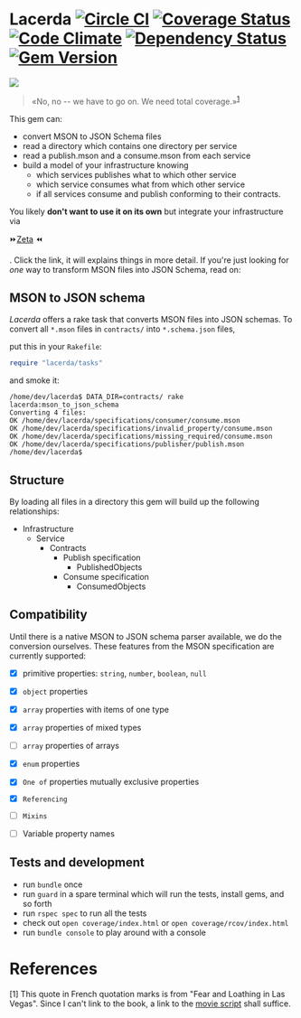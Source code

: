# Lacerda [![Circle CI](https://circleci.com/gh/moviepilot/lacerda/tree/master.svg?style=shield)](https://circleci.com/gh/moviepilot/lacerda/tree/master) [![Coverage Status](https://coveralls.io/repos/moviepilot/lacerda/badge.svg?branch=master&service=github)](https://coveralls.io/github/moviepilot/lacerda?branch=master) [![Code Climate](https://codeclimate.com/github/moviepilot/lacerda/badges/gpa.svg)](https://codeclimate.com/github/moviepilot/lacerda) [![Dependency Status](https://gemnasium.com/moviepilot/lacerda.svg)](https://gemnasium.com/moviepilot/lacerda) [![Gem Version](https://badge.fury.io/rb/lacerda.svg)](https://badge.fury.io/rb/lacerda)

![](https://dl.dropboxusercontent.com/u/1953503/lacerda.jpg)
> «No, no -- we have to go on. We need total coverage.»<sup>[1](#references)</sup>

This gem can:

- convert MSON to JSON Schema files
- read a directory which contains one directory per service
- read a publish.mson and a consume.mson from each service
- build a model of your infrastructure knowing
  - which services publishes what to which other service
  - which service consumes what from which other service
  - if all services consume and publish conforming to their contracts.

You likely **don't want to use it on its own** but integrate your infrastructure via

⏩[Zeta](https://github.com/moviepilot/zeta) ⏪

. Click the link, it will explains things in more detail. If you're just looking for *one* way to transform MSON files into JSON Schema, read on:

## MSON to JSON schema
*Lacerda* offers a rake task that converts MSON files into JSON schemas.
To convert all `*.mson` files in `contracts/` into `*.schema.json` files,

put this in your `Rakefile`:

```ruby
require "lacerda/tasks"
```

and smoke it:

```shell
/home/dev/lacerda$ DATA_DIR=contracts/ rake lacerda:mson_to_json_schema
Converting 4 files:
OK /home/dev/lacerda/specifications/consumer/consume.mson
OK /home/dev/lacerda/specifications/invalid_property/consume.mson
OK /home/dev/lacerda/specifications/missing_required/consume.mson
OK /home/dev/lacerda/specifications/publisher/publish.mson
/home/dev/lacerda$
```

## Structure

By loading all files in a directory this gem will build up the following
relationships:

- Infrastructure
  - Service
    - Contracts
      - Publish specification
        - PublishedObjects
      - Consume specification
        - ConsumedObjects

## Compatibility

Until there is a native MSON to JSON schema parser available, we do the
conversion ourselves. These features from the MSON specification are currently supported:

- [x] primitive properties: `string`, `number`, `boolean`, `null`
- [x] `object` properties
- [x] `array` properties with items of one type
- [x] `array` properties of mixed types
- [ ] `array` properties of arrays
- [x] `enum` properties
- [x] `One of` properties mutually exclusive properties
- [x] `Referencing`
- [ ] `Mixins` 
- [ ] Variable property names


## Tests and development
  - run `bundle` once
  - run `guard` in a spare terminal which will run the tests,
    install gems, and so forth
  - run `rspec spec` to run all the tests
  - check out  `open coverage/index.html` or `open coverage/rcov/index.html`
  - run `bundle console` to play around with a console

# References
[1] This quote in French quotation marks is from "Fear and Loathing in Las Vegas". Since I can't link to the book, a link to the [movie script](http://www.dailyscript.com/scripts/fearandloathing.html) shall suffice.
